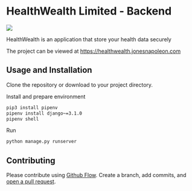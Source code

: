# HealthWealth Limited - Backend

<img src='https://healthwealth.jonesnapoleon.com/logo.jpg'/>

HealthWealth is an application that store your health data securely

The project can be viewed at https://healthwealth.jonesnapoleon.com

## Usage and Installation

Clone the repository or download to your project directory.

Install and prepare environment

```sh
pip3 install pipenv
pipenv install django~=3.1.0
pipenv shell
```

Run

```sh
python manage.py runserver
```

## Contributing

Please contribute using [Github Flow](https://guides.github.com/introduction/flow/). Create a branch, add commits, and [open a pull request](https://github.com/fraction/readme-boilerplate/compare/).
